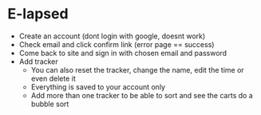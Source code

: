 # E-lapsed

- Create an account (dont login with google, doesnt work)
- Check email and click confirm link (error page == success)
- Come back to site and sign in with chosen email and password
- Add tracker
  - You can also reset the tracker, change the name, edit the time or even delete it
  - Everything is saved to your account only
  - Add more than one tracker to be able to sort and see the carts do a bubble sort
